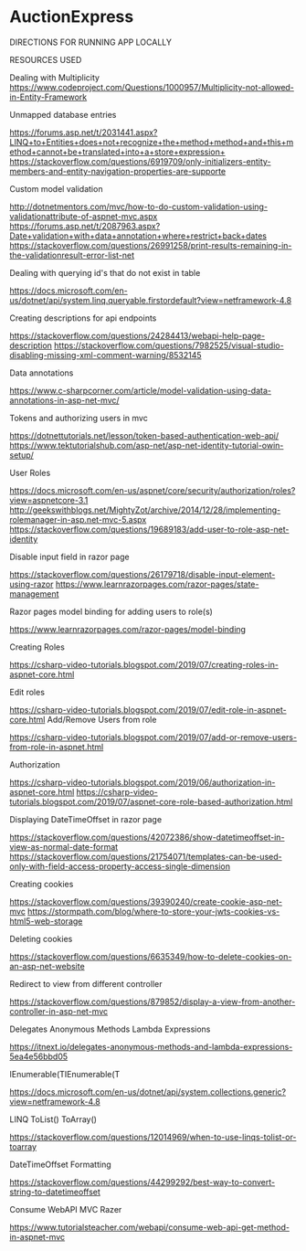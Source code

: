 # AuctionExpress
DIRECTIONS FOR RUNNING APP LOCALLY







RESOURCES USED

Dealing with Multiplicity
https://www.codeproject.com/Questions/1000957/Multiplicity-not-allowed-in-Entity-Framework


Unmapped database entries

https://forums.asp.net/t/2031441.aspx?LINQ+to+Entities+does+not+recognize+the+method+method+and+this+method+cannot+be+translated+into+a+store+expression+
https://stackoverflow.com/questions/6919709/only-initializers-entity-members-and-entity-navigation-properties-are-supporte

Custom model validation

http://dotnetmentors.com/mvc/how-to-do-custom-validation-using-validationattribute-of-aspnet-mvc.aspx 
https://forums.asp.net/t/2087963.aspx?Date+validation+with+data+annotation+where+restrict+back+dates
https://stackoverflow.com/questions/26991258/print-results-remaining-in-the-validationresult-error-list-net


Dealing with querying id's that do not exist in table

https://docs.microsoft.com/en-us/dotnet/api/system.linq.queryable.firstordefault?view=netframework-4.8

Creating descriptions for api endpoints

https://stackoverflow.com/questions/24284413/webapi-help-page-description
https://stackoverflow.com/questions/7982525/visual-studio-disabling-missing-xml-comment-warning/8532145

Data annotations

https://www.c-sharpcorner.com/article/model-validation-using-data-annotations-in-asp-net-mvc/

Tokens and authorizing users in mvc

https://dotnettutorials.net/lesson/token-based-authentication-web-api/
https://www.tektutorialshub.com/asp-net/asp-net-identity-tutorial-owin-setup/

User Roles

https://docs.microsoft.com/en-us/aspnet/core/security/authorization/roles?view=aspnetcore-3.1
http://geekswithblogs.net/MightyZot/archive/2014/12/28/implementing-rolemanager-in-asp.net-mvc-5.aspx
https://stackoverflow.com/questions/19689183/add-user-to-role-asp-net-identity

Disable input field in razor page

https://stackoverflow.com/questions/26179718/disable-input-element-using-razor
https://www.learnrazorpages.com/razor-pages/state-management

Razor pages model binding for adding users to role(s)

https://www.learnrazorpages.com/razor-pages/model-binding

Creating Roles

https://csharp-video-tutorials.blogspot.com/2019/07/creating-roles-in-aspnet-core.html

Edit roles

https://csharp-video-tutorials.blogspot.com/2019/07/edit-role-in-aspnet-core.html
Add/Remove Users from role

https://csharp-video-tutorials.blogspot.com/2019/07/add-or-remove-users-from-role-in-aspnet.html

Authorization

https://csharp-video-tutorials.blogspot.com/2019/06/authorization-in-aspnet-core.html
https://csharp-video-tutorials.blogspot.com/2019/07/aspnet-core-role-based-authorization.html

Displaying DateTimeOffset in razor page

https://stackoverflow.com/questions/42072386/show-datetimeoffset-in-view-as-normal-date-format
https://stackoverflow.com/questions/21754071/templates-can-be-used-only-with-field-access-property-access-single-dimension

Creating cookies

https://stackoverflow.com/questions/39390240/create-cookie-asp-net-mvc
https://stormpath.com/blog/where-to-store-your-jwts-cookies-vs-html5-web-storage

Deleting cookies

https://stackoverflow.com/questions/6635349/how-to-delete-cookies-on-an-asp-net-website

Redirect to view from different controller

https://stackoverflow.com/questions/879852/display-a-view-from-another-controller-in-asp-net-mvc

Delegates
Anonymous Methods
Lambda Expressions 

https://itnext.io/delegates-anonymous-methods-and-lambda-expressions-5ea4e56bbd05
 
IEnumerable(TIEnumerable(T

https://docs.microsoft.com/en-us/dotnet/api/system.collections.generic?view=netframework-4.8

LINQ
ToList() 
ToArray()

https://stackoverflow.com/questions/12014969/when-to-use-linqs-tolist-or-toarray

DateTimeOffset Formatting

https://stackoverflow.com/questions/44299292/best-way-to-convert-string-to-datetimeoffset

Consume WebAPI MVC Razer

https://www.tutorialsteacher.com/webapi/consume-web-api-get-method-in-aspnet-mvc

